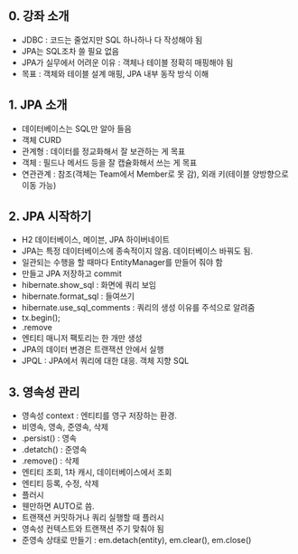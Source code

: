 ## 0. 강좌 소개
- JDBC : 코드는 줄었지만 SQL 하나하나 다 작성해야 됨
- JPA는 SQL조차 쓸 필요 없음
-  JPA가 실무에서 어려운 이유 : 객체나 테이블 정확히 매핑해야 됨
- 목표 : 객체와 테이블 설계 매핑, JPA 내부 동작 방식 이해

## 1. JPA 소개
- 데이터베이스는 SQL만 알아 들음
- 객체 CURD
- 관계형 : 데이터를 정교화해서 잘 보관하는 게 목표
- 객체 : 필드나 메서드 등을 잘 캡슐화해서 쓰는 게 목표
- 연관관계 : 참조(객체는 Team에서 Member로 못 감), 외래 키(테이블 양방향으로 이동 가능)

## 2. JPA 시작하기
- H2 데이터베이스, 메이븐, JPA 하이버네이트
- JPA는 특정 데이터베이스에 종속적이지 않음. 데이터베이스 바꿔도 됨.
- 일관되는 수행을 할 때마다 EntityManager를 만들어 줘야 함
- 만들고 JPA 저장하고 commit
- hibernate.show_sql : 화면에 쿼리 보임
- hibernate.format_sql : 들여쓰기
- hibernate.use_sql_comments : 쿼리의 생성 이유를 주석으로 알려줌
- tx.begin();
- .remove
- 엔티티 매니저 팩토리는 한 개만 생성
- JPA의 데이터 변경은 트랜잭션 안에서 실행
- JPQL : JPA에서 쿼리에 대한 대응. 객체 지향 SQL

## 3. 영속성 관리
- 영속성 context : 엔티티를 영구 저장하는 환경.
- 비영속, 영속, 준영속, 삭제
- .persist() : 영속
- .detatch() : 준영속
- .remove() : 삭제
- 엔티티 조회, 1차 캐시, 데이터베이스에서 조회
- 엔티티 등록, 수정, 삭제
- 플러시
 - 웬만하면 AUTO로 씀.
 - 트랜잭션 커밋하거나 쿼리 실행할 때 플러시
 - 영속성 컨텍스트와 트랜잭션 주기 맞춰야 됨
- 준영속 상태로 만들기 : em.detach(entity), em.clear(), em.close()
